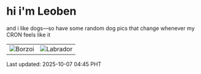 # hi i'm Leoben

and i like dogs—so have some random dog pics that change whenever my CRON feels like it

|  |  |
|--------|----------|
| ![Borzoi](https://random-dog-vercel.vercel.app/api/random-borzoi?v=1759783546) | ![Labrador](https://random-dog-vercel.vercel.app/api/random-labrador?v=1759783546) |

Last updated: 2025-10-07 04:45 PHT
